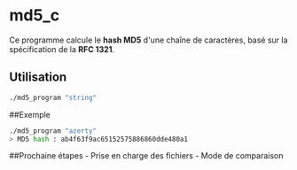 # md5_c

Ce programme calcule le **hash MD5** d'une chaîne de caractères, basé sur la spécification de la **RFC 1321**.

## Utilisation

```bash
./md5_program "string"
```

##Exemple

```bash
./md5_program "azerty"
> MD5 hash : ab4f63f9ac65152575886860dde480a1
```

##Prochaine étapes
    - Prise en charge des fichiers
    - Mode de comparaison
